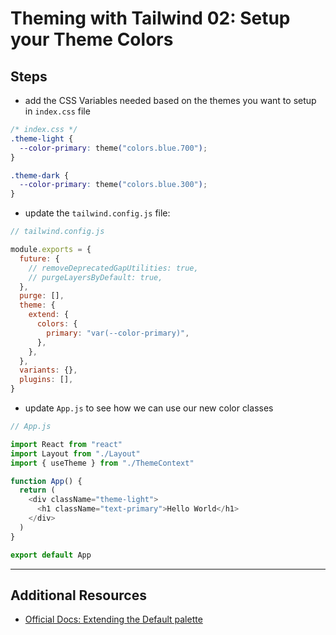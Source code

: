 # Theming with Tailwind 02: Setup your Theme Colors

## Steps

- add the CSS Variables needed based on the themes you want to setup in `index.css` file

```css
/* index.css */
.theme-light {
  --color-primary: theme("colors.blue.700");
}

.theme-dark {
  --color-primary: theme("colors.blue.300");
}
```

- update the `tailwind.config.js` file:

```js
// tailwind.config.js

module.exports = {
  future: {
    // removeDeprecatedGapUtilities: true,
    // purgeLayersByDefault: true,
  },
  purge: [],
  theme: {
    extend: {
      colors: {
        primary: "var(--color-primary)",
      },
    },
  },
  variants: {},
  plugins: [],
}
```

- update `App.js` to see how we can use our new color classes

```js
// App.js

import React from "react"
import Layout from "./Layout"
import { useTheme } from "./ThemeContext"

function App() {
  return (
    <div className="theme-light">
      <h1 className="text-primary">Hello World</h1>
    </div>
  )
}

export default App
```

---

## Additional Resources

- [Official Docs: Extending the Default palette](https://tailwindcss.com/docs/customizing-colors#extending-the-default-palette)
